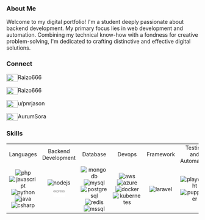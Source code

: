 ### About Me
Welcome to my digital portfolio! I'm a student deeply passionate about backend development. My primary focus lies in web development and automation. Combining my technical know-how with a fondness for creative problem-solving, I'm dedicated to crafting distinctive and effective digital solutions.

### Connect
<p align="left">
<img align="center" src="https://www.svgrepo.com/show/331368/discord-v2.svg" height="20" width="30"/>Raizo666
</p>
<p align="left">
<img align="center" src="https://www.svgrepo.com/show/452115/telegram.svg" height="20" width="30"/>Raizo666
</p>
<p align="left">
<img align="center" src="https://www.svgrepo.com/show/452094/reddit.svg" height="20" width="30"/>u/pnrjason
</p>
<p align="left">
<img align="center" src="https://www.svgrepo.com/show/448251/twitch.svg" height="20" width="30"/>AurumSora
</p>

### Skills
<table>
    <tr>
        <td align="center">Languages</td>
        <td align="center">Backend Development</td>
        <td align="center">Database</td>
        <td align="center">Devops</td>
        <td align="center">Framework</td>
        <td align="center">Testing and Automation</td>
        <td align="center">Software</td>
    </tr>
    <tr>
        <td align="center">
            <img src="https://www.svgrepo.com/show/452088/php.svg" alt="php" width="30" height="30" />
            <img src="https://www.svgrepo.com/show/353925/javascript.svg" alt="javascript" width="30" height="30" />
            <img src="https://www.svgrepo.com/show/452091/python.svg" alt="python" width="30" height="30">
            <img src="https://www.svgrepo.com/show/452234/java.svg" alt="java" width="30" height="30">
            <img src="https://www.svgrepo.com/show/452184/csharp.svg" alt="csharp" width="30" height="30">
        </td>
        <td align="center">
            <img src="https://www.svgrepo.com/show/439238/nodejs.svg" alt="nodejs" width="30" height="30">
            <img src="https://raw.githubusercontent.com/devicons/devicon/master/icons/express/express-original-wordmark.svg" alt="express" width="30" height="30">
        </td>
        <td align="center">
            <img src="https://www.svgrepo.com/show/331488/mongodb.svg" alt="mongodb" width="30" height="30">
            <img src="https://seeklogo.com/images/M/mysql-logo-B4943FE6DD-seeklogo.com.png" alt="mysql" width="30" height="30">
            <img src="https://www.svgrepo.com/show/303301/postgresql-logo.svg" alt="postgresql" width="30" height="30">
            <img src="https://www.svgrepo.com/show/354272/redis.svg" alt="redis" width="30" height="30">
            <img src="https://www.svgrepo.com/show/303229/microsoft-sql-server-logo.svg" alt="mssql" width="30" height="30">
        </td>
        <td align="center">
            <img src="https://www.svgrepo.com/show/373458/aws.svg" alt="aws" width="30" height="30">
            <img src="https://www.svgrepo.com/show/331732/microsoft-azure.svg" alt="azure" width="30" height="30">
            <img src="https://www.svgrepo.com/show/303231/docker-logo.svg" alt="docker" width="30" height="30">
            <img src="https://www.svgrepo.com/show/448233/kubernetes.svg" alt="kubernetes" width="30" height="30">
        </td>
        <td align="center">
            <img src="https://www.svgrepo.com/show/353985/laravel.svg" alt="laravel" width="30" height="30">
        </td>
        <td align="center">
            <img src="https://avatars.githubusercontent.com/u/89237858?s=48&v=4" alt="playwright" width="30" height="30">
            <img src="https://www.svgrepo.com/show/354228/puppeteer.svg" alt="puppeteer" width="30" height="30">
        </td>
        <td align="center">
            <img src="https://www.svgrepo.com/show/354202/postman-icon.svg" alt="postman" width="30" height="30">
            <img src="https://www.svgrepo.com/show/353904/insomnia.svg" alt="insomnia" width="30" height="30">
            <img src="https://www.whiteoaksecurity.com/wp-content/uploads/2021/04/gc1CWg37_400x400-300x300.jpg" alt="burp suite" width="30" height="30">
        </td>
    </tr>
</table>
